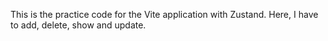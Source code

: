 This is the practice code for the Vite application with Zustand. Here, I have to add, delete, show and update.